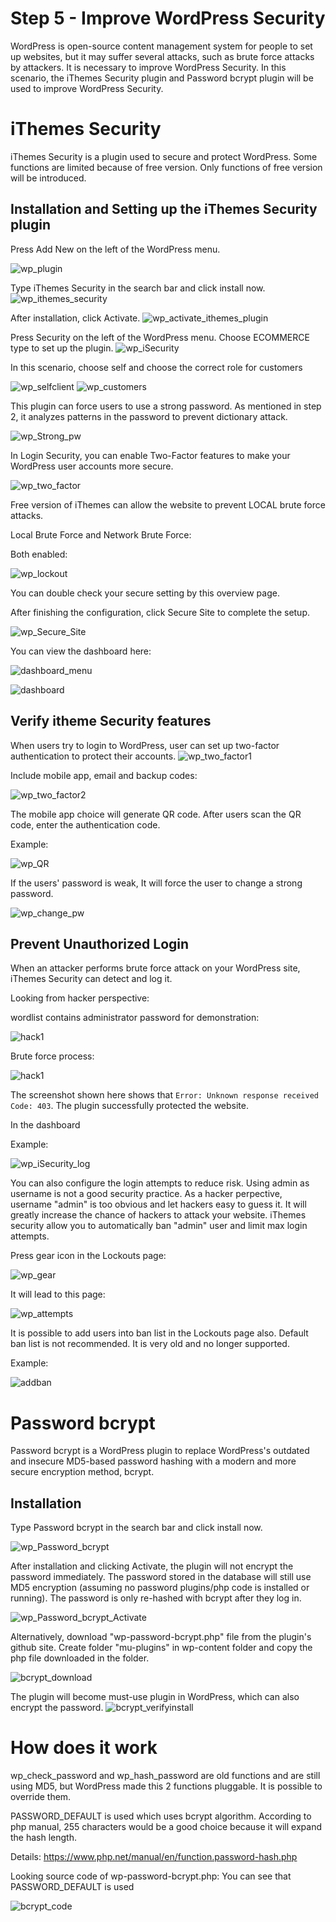 # Step 5 - Improve WordPress Security

WordPress is open-source content management system for people to set up websites, but it may suffer several attacks, such as brute force attacks by attackers. It is necessary to improve WordPress Security. In this scenario, the iThemes Security plugin and Password bcrypt plugin will be used to improve WordPress Security.
# iThemes Security
iThemes Security is a plugin used to secure and protect WordPress. Some functions are limited because of free version. Only functions of free version will be introduced.

## Installation and Setting up the iThemes Security plugin
Press Add New on the left of the WordPress menu.

![wp_plugin](./assets/wp_plugin.png)

Type iThemes Security in the search bar and click install now.
![wp_ithemes_security](./assets/wp_ithemes_security1.png)

After installation, click Activate.
![wp_activate_ithemes_plugin](./assets/wp_activate_ithemes_plugin1.png)

Press Security on the left of the WordPress menu.
Choose ECOMMERCE type to set up the plugin.
![wp_iSecurity](./assets/wp_iSecurity.png)

In this scenario, choose self and choose the correct role for customers

![wp_selfclient](./assets/selfclient.png)
![wp_customers](./assets/selectcustomer.png)

This plugin can force users to use a strong password. As mentioned in step 2, it analyzes patterns in the password to prevent dictionary attack.

![wp_Strong_pw](./assets/wp_Strong_pw.png)

In Login Security, you can enable Two-Factor features to make your WordPress user accounts more secure.

![wp_two_factor](./assets/wp_two_factor.png)

Free version of iThemes can allow the website to prevent LOCAL brute force attacks.

Local Brute Force and Network Brute Force:

Both enabled:

![wp_lockout](./assets/lockouts.png)

You can double check your secure setting by this overview page.

After finishing the configuration, click Secure Site to complete the setup.

![wp_Secure_Site](./assets/wp_Secure_Site.png)

You can view the dashboard here:

![dashboard_menu](./assets/dashboard_menu.png)

![dashboard](./assets/dashboard1.png)

## Verify itheme Security features
When users try to login to WordPress, user can set up two-factor authentication to protect their accounts.
![wp_two_factor1](./assets/wp_two_factor1.png)

Include mobile app, email and backup codes:

![wp_two_factor2](./assets/wp_two_factor2.png)

The mobile app choice will generate QR code. After users scan the QR code, enter the authentication code.

Example:

![wp_QR](./assets/QRcode.png)

If the users' password is weak, It will force the user to change a strong password.

![wp_change_pw](./assets/wp_change_pw.png)

## Prevent Unauthorized Login 

When an attacker performs brute force attack on your WordPress site, iThemes Security can detect and log it.

Looking from hacker perspective:

wordlist contains administrator password for demonstration:

![hack1](./assets/hack1.png)

Brute force process:

![hack1](./assets/hack2.png)

The screenshot shown here shows that `Error: Unknown response received Code: 403`. The plugin successfully protected the website.

In the dashboard

Example:

![wp_iSecurity_log](./assets/wp_iSecurity_log.png)

You can also configure the login attempts to reduce risk. Using admin as username is not a good security practice. As a hacker perpective, username "admin" is too obvious and let hackers easy to guess it. It will greatly increase the chance of hackers to attack your website.
iThemes security allow you to automatically ban "admin" user and limit max login attempts. 

Press gear icon in the Lockouts page:

![wp_gear](./assets/attempts0.png)

It will lead to this page:

![wp_attempts](./assets/attempts.png)

It is possible to add users into ban list in the Lockouts page also. Default ban list is not recommended. It is very old and no longer supported. 

Example:

![addban](./assets/addban.png)


# Password bcrypt
Password bcrypt is a WordPress plugin to replace WordPress's outdated and insecure MD5-based password hashing with a modern and more secure encryption method, bcrypt.

## Installation
Type Password bcrypt in the search bar and click install now.

![wp_Password_bcrypt](./assets/wp_Password_bcrypt.png)

After installation and clicking Activate, the plugin will not encrypt the password immediately. The password stored in the database will still use MD5 encryption (assuming no password plugins/php code is installed or running). The password is only re-hashed with bcrypt after they log in.

![wp_Password_bcrypt_Activate](./assets/wp_Password_bcrypt_Activate.png)
 
Alternatively, download "wp-password-bcrypt.php" file from the plugin's github site.
Create folder "mu-plugins" in wp-content folder and copy the php file downloaded in the folder.

![bcrypt_download](./assets/bcrypt_download.png)

The plugin will become must-use plugin in WordPress, which can also encrypt the password.
![bcrypt_verifyinstall](./assets/bcrypt_verifyinstall.png)

# How does it work

wp_check_password and wp_hash_password are old functions and are still using MD5, but WordPress made this 2 functions pluggable.
It is possible to override them.

PASSWORD_DEFAULT is used which uses bcrypt algorithm. According to php manual, 255 characters would be a good choice because it will expand the hash length.

Details: https://www.php.net/manual/en/function.password-hash.php

Looking source code of wp-password-bcrypt.php:
You can see that PASSWORD_DEFAULT is used

![bcrypt_code](./assets/bcrypt_code.png)

